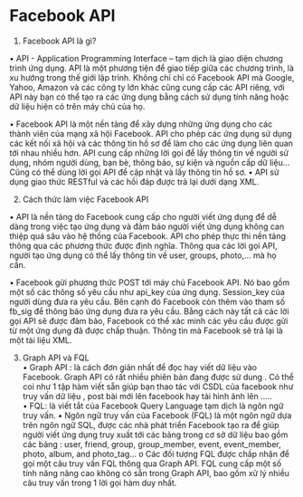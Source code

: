 Facebook API
================

1. Facebook API là gì?

• API - Application Programming Interface – tạm dịch là giao diện 
chương trình ứng dụng. API là một phương tiện để giao tiếp giữa các 
chương trình, là xu hướng trong thế giới lập trình. Không chỉ chỉ có 
Facebook API mà Google, Yahoo, Amazon và các công ty lớn khác 
cũng cung cấp các API riêng, với API này bạn có thể tạo ra các ứng 
dụng bằng cách sử dụng tính năng hoặc dữ liệu hiện có trên máy chủ 
của họ.

• Facebook API là một nền tảng để xây dựng những ứng dụng cho các 
thành viên của mạng xã hội Facebook. API cho phép các ứng dụng sử 
dụng các kết nối xã hội và các thông tin hồ sơ để làm cho các ứng 
dụng liên quan tới nhau nhiều hơn. API cung cấp những lời gọi để lấy 
thông tin về người sử dụng, nhóm người dùng, bạn bè, thông báo, sự 
kiện và nguồn cấp dữ liệu…Cũng có thể dùng lời gọi API để cập nhật 
và lấy thông tin hồ sơ.
• API sử dụng giao thức RESTful và các hồi đáp được trả lại dưới dạng 
XML.

2. Cách thức làm việc Facebook API

• API là nền tảng do Facebook cung cấp cho người viết ứng dụng để dễ 
dàng trong việc tạo ứng dụng và đảm bảo người viết ứng dụng không 
can thiệp quá sâu vào hệ thống của Facebook. API cho phép thực thi 
nền tảng thông qua các phương thức được định nghĩa. Thông qua các 
lời gọi API, người tạo ứng dụng có thể lấy thông tin về user, groups, 
photo,… mà họ cần.

• Facebook gửi phương thức POST tới máy chủ Facebook API. Nó bao 
gồm một số các thông số yêu cầu như api_key của ứng dụng. 
Session_key của người dùng đưa ra yêu cầu. Bên cạnh đó Facebook 
còn thêm vào tham số fb_sig để thông báo ứng dụng đưa ra yêu cầu. 
Bằng cách này tất cả các lời gọi API sẽ được đảm bảo, Facebook có 
thể xác minh các yêu cầu được gửi từ một ứng dụng đã được chấp 
thuận. Thông tin mà Facebook sẽ trả lại là một tài liệu XML.

3. Graph API và FQL  
• Graph API : là cách đơn giản nhất để đọc hay viết dữ liệu vào Facebook. Graph API có rất nhiều phiên bản đang được sử dung . Có thể coi như 1 tập hàm viết sẵn giúp bạn thao tác với CSDL của facebook như truy vấn dữ liệu , post bài mới lên facebook hay tải hình ảnh lên …..  
• FQL: là viết tắt của Facebook Query Language tạm dịch là ngôn ngữ truy vấn.
• Ngôn ngữ truy vấn của Facebook (FQL) là một ngôn ngữ dựa trên ngôn ngữ SQL, được các nhà phát triển Facebook tạo ra để 
giúp người viết ứng dụng truy xuất tới các bảng trong cơ sở dữ liệu bao gồm các bảng : user, friend, group, group_member, 
event, event_member, photo, album, and photo_tag… o Các đối tượng FQL được chấp nhận để gọi một câu truy vấn 
FQL thông qua Graph API. FQL cung cấp một số tính năng nâng cao không có sẵn trong Graph API, bao gồm xử lý nhiều 
câu truy vấn trong 1 lời gọi hàm duy nhất.